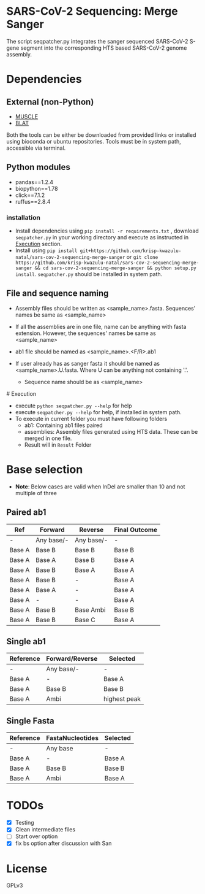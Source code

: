 # SARS-CoV-2 Sequencing: Merge Sanger

The script seqpatcher.py integrates the sanger sequenced SARS-CoV-2 S-gene segment into the corresponding HTS based SARS-CoV-2 genome assembly.


# Dependencies

## External (non-Python)

- [MUSCLE](https://www.drive5.com/muscle/downloads.htm)
- [BLAT](https://hgdownload.soe.ucsc.edu/admin/exe/)

Both the tools can be either be downloaded from provided links or installed using bioconda or ubuntu repositories.  Tools must be in system path, accessible via terminal.

## Python modules

- pandas==1.2.4
- biopython==1.78
- click==7.1.2
- ruffus==2.8.4

### installation
- Install dependencies using `pip install -r requirements.txt` , download `seqpatcher.py` in your working directory and execute as instructed in [Execution](#execution) section.
- Install using `pip install git+https://github.com/krisp-kwazulu-natal/sars-cov-2-sequencing-merge-sanger` or `git clone https://github.com/krisp-kwazulu-natal/sars-cov-2-sequencing-merge-sanger && cd sars-cov-2-sequencing-merge-sanger && python setup.py install`.  `seqpatcher.py` should be installed in system path.



## File and sequence naming

- Assembly files should be written as <sample_name>.fasta. Sequences' names be same as <sample_name>
- If all the assemblies are in one file, name can be anything with fasta
extension. However, the sequences' names be same as <sample_name>

- ab1 file should be named as <sample_name>.<F/R>.ab1

- If user already has as sanger fasta it should be named as
<sample_name>.U.fasta. Where U can be anything not containing '.'.
    - Sequence name should be as <sample_name>



<a name="execution" />
# Execution

- execute `python seqpatcher.py --help` for help
- execute `seqpatcher.py --help` for help, if installed in system path.
- To execute in current folder you must have following folders
  - ab1: Containing ab1 files paired
  - assemblies: Assembly files generated using HTS data. These can be merged in one file.
  - Result will in `Result` Folder


# Base selection

- **Note**: Below cases are valid when InDel are smaller than 10 and not multiple of three
## Paired ab1

|Ref|Forward|Reverse|Final Outcome|
|---|---|---|---|
|-|Any base/-|Any base/-|-|
|Base A|Base B|Base B|Base B|
|Base A|Base A|Base B|Base A|
|Base A|Base B|Base A|Base A|
|Base A|Base B|-|Base A|
|Base A|Base A|-|Base A|
|Base A|-|-|Base A|
|Base A|Base B|Base Ambi|Base B|
|Base A|Base B|Base C|Base A|




## Single ab1

|Reference|Forward/Reverse|Selected|
|---------|---------------|--------|
|-|Any base/-|-|
|Base A|-|Base A|
|Base A|Base B|Base B|
|Base A|Ambi|highest peak|


## Single Fasta
|Reference|FastaNucleotides|Selected|
|---------|---------------|--------|
|-|Any base|-|
|Base A|-|Base A|
|Base A|Base B|Base B|
|Base A|Ambi|Base A|




# TODOs

- [x] Testing
- [x] Clean intermediate files
- [ ] Start over option
- [x] fix bs option after discussion with San

# License

GPLv3

